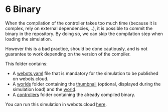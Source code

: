 # 6 Binary
When the compilation of the controller takes too much time (because it is complex, rely on external dependencies,...), it is possible to commit the binary in the repository.
By doing so, we can skip the compilation step when loading the simulation.

However this is a bad practice, should be done cautiously, and is not guarantee to work depending on the version of the compiler.

This folder contains:
 - A [webots.yaml](webots.yaml) file that is mandatory for the simulation to be published on webots.cloud.
 - A [worlds](worlds) folder containing the [thumbnail](worlds/.ned.jpg) (optional, displayed during the simulation load) and the [world](worlds/ned.wbt).
 - A [controllers](controllers) folder containing the already compiled binary.

You can run this simulation in webots.cloud [here](https://webots.cloud/run?version=R2022b&url=https://github.com/cyberbotics/webots-cloud-simulation-examples/blob/main/6_binary/worlds/ned.wbt).
